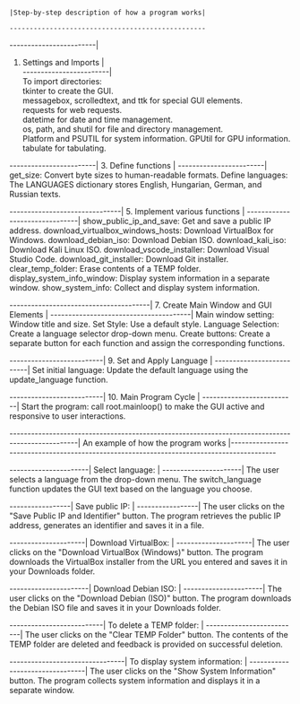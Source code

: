                                                                                                         |Step-by-step description of how a program works|
                                                                                                        -------------------------------------------------
                                                                                                        
------------------------|                                                                                                                                
1. Settings and Imports |                                                                                                                                
------------------------|                                                                                                                              
  To import directories:                                                                                                                                                                                                                              
  tkinter to create the GUI.                                                                                                                          
  messagebox, scrolledtext, and ttk for special GUI elements.                                                                                          
  requests for web requests.                                                                                                                           
  datetime for date and time management.                                                                                                               
  os, path, and shutil for file and directory management.                                                                                              
  Platform and PSUTIL for system information.
  GPUtil for GPU information.
  tabulate for tabulating.

------------------------|
3. Define functions     |
------------------------|
  get_size: Convert byte sizes to human-readable formats.
  Define languages: The LANGUAGES dictionary stores English, Hungarian, German, and Russian texts.
  
-------------------------------|
5. Implement various functions |
-------------------------------|
  show_public_ip_and_save: Get and save a public IP address.
  download_virtualbox_windows_hosts: Download VirtualBox for Windows.
  download_debian_iso: Download Debian ISO.
  download_kali_iso: Download Kali Linux ISO.
  download_vscode_installer: Download Visual Studio Code.
  download_git_installer: Download Git installer.
  clear_temp_folder: Erase contents of a TEMP folder.
  display_system_info_window: Display system information in a separate window.
  show_system_info: Collect and display system information.
  
---------------------------------------|
7. Create Main Window and GUI Elements |
---------------------------------------|
  Main window setting: Window title and size.
  Set Style: Use a default style.
  Language Selection: Create a language selector drop-down menu.
  Create buttons: Create a separate button for each function and assign the corresponding functions.
  
--------------------------|
9. Set and Apply Language |
--------------------------|
  Set initial language: Update the default language using the update_language function.
  
--------------------------|
10. Main Program Cycle    |
--------------------------|
  Start the program: call root.mainloop() to make the GUI active and responsive to user interactions.

  

-------------------------------------------------------------------------------------------------|                    An example of how the program works                    |------------------------------------------------------------------------------------------

----------------------|
Select language:      |
----------------------|
The user selects a language from the drop-down menu. The switch_language function updates the GUI text based on the language you choose.

-----------------|
Save public IP:  |
-----------------|
The user clicks on the "Save Public IP and Identifier" button. The program retrieves the public IP address, generates an identifier and saves it in a file.

---------------------|
Download VirtualBox: |
---------------------|
The user clicks on the "Download VirtualBox (Windows)" button. The program downloads the VirtualBox installer from the URL you entered and saves it in your Downloads folder.

----------------------|
Download Debian ISO:  |
----------------------|
The user clicks on the "Download Debian (ISO)" button. The program downloads the Debian ISO file and saves it in your Downloads folder.

--------------------------|
To delete a TEMP folder:  |
--------------------------|
The user clicks on the "Clear TEMP Folder" button. The contents of the TEMP folder are deleted and feedback is provided on successful deletion.

--------------------------------|
To display system information:  |
--------------------------------|
The user clicks on the "Show System Information" button. The program collects system information and displays it in a separate window.
